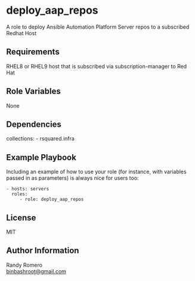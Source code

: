 deploy_aap_repos
=========

A role to deploy Ansible Automation Platform Server repos to a subscribed Redhat Host

Requirements
------------

RHEL8 or RHEL9 host that is subscribed via subscription-manager to Red Hat

Role Variables
--------------

None

Dependencies
------------

collections:
	- rsquared.infra

Example Playbook
----------------

Including an example of how to use your role (for instance, with variables passed in as parameters) is always nice for users too:

    - hosts: servers
      roles:
         - role: deploy_aap_repos

License
-------

MIT

Author Information
------------------

Randy Romero  
binbashroot@gmail.com
